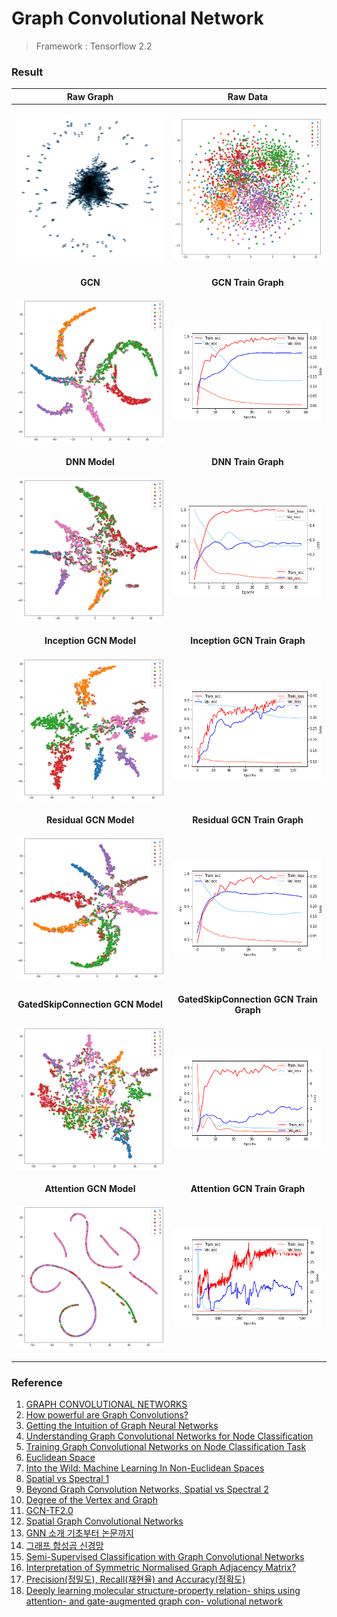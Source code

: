 # Graph Convolutional Network

> Framework : Tensorflow 2.2

### Result

|Raw Graph|Raw Data|
|:-:|:-:|
|<p align="center"><img width="400pixel" src="https://github.com/comojin1994/GCN/blob/develop/docs/raw_graph.png"></img></p>|<p align="center"><img width="400pixel" src="https://github.com/comojin1994/GCN/blob/develop/docs/raw_data_scatter.png"></img></p>|
|**GCN**|**GCN Train Graph**|
|<p align="center"><img width="400pixel" src="https://github.com/comojin1994/GCN/blob/develop/docs/GCN_1.png"></img></p>|<p align="center"><img width="400pixel" src="https://github.com/comojin1994/GCN/blob/develop/docs/GCN_train_graph.png"></img></p>|
|**DNN Model**|**DNN Train Graph**|
|<p align="center"><img width="400pixel" src="https://github.com/comojin1994/GCN/blob/develop/docs/DNN.png"></img></p>|<p align="center"><img width="400pixel" src="https://github.com/comojin1994/GCN/blob/develop/docs/DNN_train_graph.png"></img></p>|
|**Inception GCN Model**|**Inception GCN Train Graph**|
|<p align="center"><img width="400pixel" src="https://github.com/comojin1994/GCN/blob/develop/docs/InceptionGCN.png"></img></p>|<p align="center"><img width="400pixel" src="https://github.com/comojin1994/GCN/blob/develop/docs/Inception GCN_train_graph.png"></img></p>|
|**Residual GCN Model**|**Residual GCN Train Graph**|
|<p align="center"><img width="400pixel" src="https://github.com/comojin1994/GCN/blob/develop/docs/ResidualGCN.png"></img></p>|<p align="center"><img width="400pixel" src="https://github.com/comojin1994/GCN/blob/develop/docs/Residual GCN_train_graph.png"></img></p>|
|**GatedSkipConnection GCN Model**|**GatedSkipConnection GCN Train Graph**|
|<p align="center"><img width="400pixel" src="https://github.com/comojin1994/GCN/blob/develop/docs/GatedSkipConnection.png"></img></p>|<p align="center"><img width="400pixel" src="https://github.com/comojin1994/GCN/blob/develop/docs/GatedSkipConnection GCN_train_graph.png"></img></p>|
|**Attention GCN Model**|**Attention GCN Train Graph**|
|<p align="center"><img width="400pixel" src="https://github.com/comojin1994/GCN/blob/develop/docs/Attention.png"></img></p>|<p align="center"><img width="400pixel" src="https://github.com/comojin1994/GCN/blob/develop/docs/Attention GCN_train_graph.png"></img></p>|

### Reference

1. [GRAPH CONVOLUTIONAL NETWORKS](https://tkipf.github.io/graph-convolutional-networks/)
2. [How powerful are Graph Convolutions?](https://www.inference.vc/how-powerful-are-graph-convolutions-review-of-kipf-welling-2016-2/)
3. [Getting the Intuition of Graph Neural Networks](https://medium.com/analytics-vidhya/getting-the-intuition-of-graph-neural-networks-a30a2c34280d)
4. [Understanding Graph Convolutional Networks for Node Classification](https://towardsdatascience.com/understanding-graph-convolutional-networks-for-node-classification-a2bfdb7aba7b)
5. [Training Graph Convolutional Networks on Node Classification Task](https://towardsdatascience.com/graph-convolutional-networks-on-node-classification-2b6bbec1d042)
6. [Euclidean Space](https://en.wikipedia.org/wiki/Euclidean_space)
7. [Into the Wild: Machine Learning In Non-Euclidean Spaces](https://dawn.cs.stanford.edu/2019/10/10/noneuclidean/)
8. [Spatial vs Spectral 1](https://ai.stackexchange.com/questions/14003/what-is-the-difference-between-graph-convolution-in-the-spatial-vs-spectral-doma)
9. [Beyond Graph Convolution Networks, Spatial vs Spectral 2](https://towardsdatascience.com/beyond-graph-convolution-networks-8f22c403955a)
10. [Degree of the Vertex and Graph](http://www.geom.uiuc.edu/~doty/degree.html)
11. [GCN-TF2.0](https://github.com/cshjin/GCN-TF2.0/tree/15232a7da73dbca0591a0f8551d7b0fc4495f3de)
12. [Spatial Graph Convolutional Networks](https://arxiv.org/pdf/1909.05310.pdf)
13. [GNN 소개 기초부터 논문까지](https://www.theteams.kr/teams/2849/post/73222)
14. [그래프 합성곱 신경망](https://untitledtblog.tistory.com/152)
15. [Semi-Supervised Classification with Graph Convolutional Networks](https://arxiv.org/pdf/1609.02907.pdf)
16. [Interpretation of Symmetric Normalised Graph Adjacency Matrix?](https://math.stackexchange.com/questions/3035968/interpretation-of-symmetric-normalised-graph-adjacency-matrix)
17. [Precision(정밀도), Recall(재현율) and Accuracy(정확도)](https://sumniya.tistory.com/26)
18. [Deeply learning molecular structure-property relation- ships using attention- and gate-augmented graph con- volutional network](https://arxiv.org/pdf/1805.10988.pdf)
